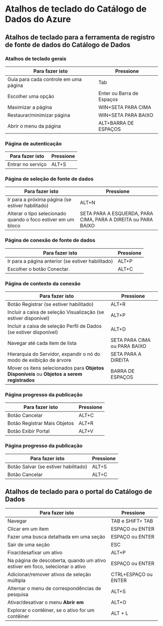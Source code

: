 <properties
	pageTitle="Catálogo de Dados do Azure | Microsoft Azure"
	description="Este artigo mostra os atalhos de teclado para o Catálogo de Dados do Azure."
	services="data-catalog"
	documentationCenter=""
	authors="spelluru"
	manager="NA"
	editor=""
	tags=""/>
<tags
	ms.service="data-catalog"
	ms.devlang="NA"
	ms.topic="article"
	ms.tgt_pltfrm="NA"
	ms.workload="data-catalog"
	ms.date="03/31/2016"
	ms.author="spelluru"/>

# Atalhos de teclado do Catálogo de Dados do Azure

## Atalhos de teclado para a ferramenta de registro de fonte de dados do Catálogo de Dados

### Atalhos de teclado gerais

|Para fazer isto|Pressione
|---|---
|Guia para cada controle em uma página|Tab
|Escolher uma opção|Enter ou Barra de Espaços
|Maximizar a página|WIN+SETA PARA CIMA
|Restaurar/minimizar página | WIN+SETA PARA BAIXO
|Abrir o menu da página| ALT+BARRA DE ESPAÇOS


### Página de autenticação

|Para fazer isto|Pressione
|---|---
|Entrar no serviço|ALT+S

### Página de seleção de fonte de dados

|Para fazer isto|Pressione
|---|---
|Ir para a próxima página (se estiver habilitado)|ALT+N
|Alterar o tipo selecionado quando o foco estiver em um bloco|SETA PARA A ESQUERDA, PARA CIMA, PARA A DIREITA ou PARA BAIXO

### Página de conexão de fonte de dados

|Para fazer isto|Pressione
|---|---
|Ir para a página anterior (se estiver habilitado)|ALT+P
|Escolher o botão Conectar.| ALT+C

### Página de contexto da conexão

|Para fazer isto|Pressione
|---|---
|Botão Registrar (se estiver habilitado)| ALT+R
|Incluir a caixa de seleção Visualização (se estiver disponível)|ALT+P
|Incluir a caixa de seleção Perfil de Dados (se estiver disponível)|ALT+D
|Navegar até cada item de lista|SETA PARA CIMA ou PARA BAIXO
| Hierarquia do Servidor, expandir o nó do modo de exibição de árvore |SETA PARA A DIREITA
| Mover os itens selecionados para **Objetos Disponíveis** ou **Objetos a serem registrados** | BARRA DE ESPAÇOS

### Página progresso da publicação

|Para fazer isto|Pressione
|---|---
|Botão Cancelar|ALT+C
|Botão Registrar Mais Objetos| ALT+R
|Botão Exibir Portal | ALT+V

### Página progresso da publicação

|Para fazer isto|Pressione
|---|---
|Botão Salvar (se estiver habilitado)| ALT+S
|Botão Cancelar|ALT+C

## Atalhos de teclado para o portal do Catálogo de Dados

|Para fazer isto|Pressione
|---|---
|Navegar| TAB e SHIFT+ TAB
|Clicar em um item| ESPAÇO ou ENTER
|Fazer uma busca detalhada em uma seção| ESPAÇO ou ENTER
|Sair de uma seção| ESC
|Fixar/desafixar um ativo| ALT+P
|Na página de descoberta, quando um ativo estiver em foco, selecionar o ativo| ESPAÇO ou ENTER
|Adicionar/remover ativos de seleção múltipla| CTRL+ESPAÇO ou ENTER
|Alternar o menu de correspondências de pesquisa| ALT+S
|Ativar/desativar o menu **Abrir em** | ALT+O
|Explorar o contêiner, se o ativo for um contêiner | ALT + L

<!---HONumber=AcomDC_0511_2016-->